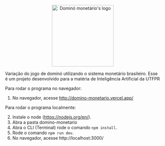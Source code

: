 <p align="center">
  <img height="200" width="200" src="https://i.imgur.com/0jyt2oz.png" alt="Dominó monetário's logo"/>
</p>

Variação do jogo de dominó utilizando o sistema monetário brasileiro. Esse é um projeto desenvolvido para a matéria de Inteligência Artificial da UTFPR

Para rodar o programa no navegador:

1. No navegador, acesse http://domino-monetario.vercel.app/

Para rodar o programa localmente:

2. Instale o node (https://nodejs.org/en/).
3. Abra a pasta domino-monetario
4. Abra o CLI (Terminal) rode o comando `npm install`.
5. Rode o comando `npm run dev`.
6. No navegador, acesse http://localhost:3000/ 
